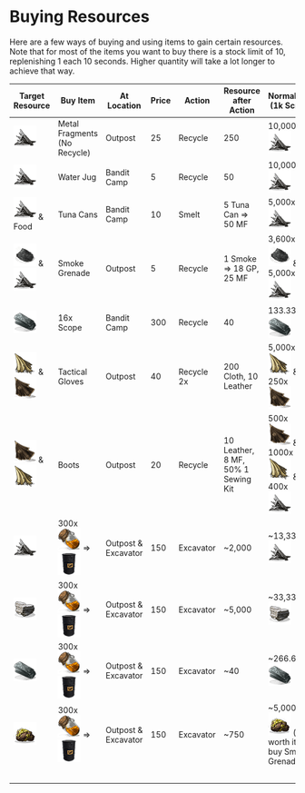 # Buying Resources

Here are a few ways of buying and using items to gain certain resources. Note that for most of the items you want to buy there is a stock limit of 10, replenishing 1 each 10 seconds. Higher quantity will take a lot longer to achieve that way.

| Target Resource                                              | Buy Item                                                     | At Location         | Price | Action     | Resource after Action              | Normalized (1k Scrap)                                        |
| ------------------------------------------------------------ | ------------------------------------------------------------ | ------------------- | ----- | ---------- | ---------------------------------- | ------------------------------------------------------------ |
| ![metal-small](resources\resource-images\metal-small.png)    | Metal Fragments (No Recycle)                                 | Outpost             | 25    | Recycle    | 250                                | 10,000x ![metal-small](resources\resource-images\metal-small.png) |
| ![metal-small](resources\resource-images\metal-small.png) | Water Jug                                                    | Bandit Camp         | 5     | Recycle    | 50                                 | 10,000x ![metal-small](resources\resource-images\metal-small.png) |
| ![metal-small](resources\resource-images\metal-small.png) & Food | Tuna Cans                                                    | Bandit Camp         | 10    | Smelt      | 5 Tuna Can => 50 MF                | 5,000x ![metal-small](resources\resource-images\metal-small.png) |
| ![gunpowder-small](resources\resource-images\gunpowder-small.png) & ![metal-small](resources\resource-images\metal-small.png) | Smoke Grenade                                                | Outpost             | 5     | Recycle    | 1 Smoke => 18 GP, 25 MF            | 3,600x![gunpowder-small](resources\resource-images\gunpowder-small.png)  & 5,000x ![metal-small](resources\resource-images\metal-small.png) |
| ![hqm-small](resources\resource-images\hqm-small.png) | 16x Scope                                                    | Bandit Camp         | 300   | Recycle    | 40                                 | 133.33x ![hqm-small](resources\resource-images\hqm-small.png) |
| ![cloth-small](resources\resource-images\cloth-small.png) & ![leather-small](resources\resource-images\leather-small.png) | Tactical Gloves                                              | Outpost             | 40    | Recycle 2x | 200 Cloth, 10 Leather              | 5,000x ![cloth-small](resources\resource-images\cloth-small.png) & 250x ![leather-small](resources\resource-images\leather-small.png) |
| ![leather-small](resources\resource-images\leather-small.png) & ![cloth-small](resources\resource-images\cloth-small.png) | Boots                                                        | Outpost             | 20    | Recycle    | 10 Leather, 8 MF, 50% 1 Sewing Kit | 500x ![leather-small](resources\resource-images\leather-small.png) & 1000x ![cloth-small](resources\resource-images\cloth-small.png) & 400x ![metal-small](resources\resource-images\metal-small.png) |
| ![metal-small](resources\resource-images\metal-small.png) | 300x ![lgf-small](resources\resource-images\lgf-small.png) => ![diesel-fuel-small](resources\resource-images\diesel-fuel-small.png) | Outpost & Excavator | 150   | Excavator  | ~2,000                             | ~13,333x ![metal-small](resources\resource-images\metal-small.png) |
| ![stones-small](resources\resource-images\stones-small.png) | 300x ![lgf-small](resources\resource-images\lgf-small.png) => ![diesel-fuel-small](resources\resource-images\diesel-fuel-small.png) | Outpost & Excavator | 150   | Excavator  | ~5,000                             | ~33,333x ![stones-small](resources\resource-images\stones-small.png) |
| ![hqm-small](resources\resource-images\hqm-small.png) | 300x ![lgf-small](resources\resource-images\lgf-small.png) => ![diesel-fuel-small](resources\resource-images\diesel-fuel-small.png) | Outpost & Excavator | 150   | Excavator  | ~40                                | ~266.66x ![hqm-small](resources\resource-images\hqm-small.png) |
| ![sulfur-ore-small](resources\resource-images\sulfur-ore-small.png) | 300x ![lgf-small](resources\resource-images\lgf-small.png) => ![diesel-fuel-small](resources\resource-images\diesel-fuel-small.png) | Outpost & Excavator | 150   | Excavator  | ~750                               | ~5,000x ![sulfur-ore-small](resources\resource-images\sulfur-ore-small.png) (not worth it => buy Smoke Grenades) |
|                                                              |                                                              |                     |       |            |                                    |                                                              |
|                                                              |                                                              |                     |       |            |                                    |                                                              |
|                                                              |                                                              |                     |       |            |                                    |                                                              |
|                                                              |                                                              |                     |       |            |                                    |                                                              |
|                                                              |                                                              |                     |       |            |                                    |                                                              |

